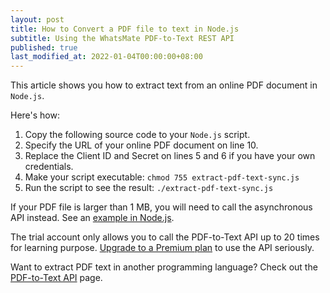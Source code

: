 ```yaml
---
layout: post
title: How to Convert a PDF file to text in Node.js
subtitle: Using the WhatsMate PDF-to-Text REST API
published: true
last_modified_at: 2022-01-04T00:00:00+08:00
---
```


This article shows you how to extract text from an online PDF document in `Node.js`.


Here's how:

1. Copy the following source code to your `Node.js` script.  <script src="https://gist.github.com/whatsmate/029ea4925c99b72eb881fb65596d7ece.js"></script>
2. Specify the URL of your online PDF document on line 10.
3. Replace the Client ID and Secret on lines 5 and 6 if you have your own credentials.
6. Make your script executable: `chmod 755 extract-pdf-text-sync.js`
7. Run the script to see the result: `./extract-pdf-text-sync.js`


If your PDF file is larger than 1 MB, you will need to call the asynchronous API instead. See an <a href="https://github.com/whatsmate/pdf-demos/tree/master/nodejs">example in Node.js</a>.



The trial account only allows you to call the PDF-to-Text API up to 20 times for learning purpose. [Upgrade to a Premium plan](https://www.whatsmate.net/pdf-api-subscribe.html) to use the API seriously.


Want to extract PDF text in another programming language? Check out the [PDF-to-Text API](https://www.whatsmate.net/pdf-to-text-api.html) page.


<br>
<script async src="//pagead2.googlesyndication.com/pagead/js/adsbygoogle.js"></script>
<ins class="adsbygoogle"
     style="display:inline-block;width:728px;height:90px"
     data-ad-client="ca-pub-7383487179928477"
     data-ad-slot="6959057004"></ins>
<script>
(adsbygoogle = window.adsbygoogle || []).push({});
</script>
<br>

